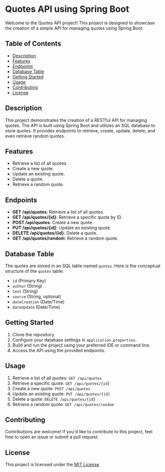 # Quotes API using Spring Boot

Welcome to the Quotes API project! This project is designed to showcase the creation of a simple API for managing quotes using Spring Boot.

## Table of Contents

- [Description](#description)
- [Features](#features)
- [Endpoints](#endpoints)
- [Database Table](#database-table)
- [Getting Started](#getting-started)
- [Usage](#usage)
- [Contributing](#contributing)
- [License](#license)

## Description

This project demonstrates the creation of a RESTful API for managing quotes. The API is built using Spring Boot and utilizes an SQL database to store quotes. It provides endpoints to retrieve, create, update, delete, and even retrieve random quotes.

## Features

- Retrieve a list of all quotes.
- Create a new quote.
- Update an existing quote.
- Delete a quote.
- Retrieve a random quote.

## Endpoints

- **GET /api/quotes**: Retrieve a list of all quotes.
- **GET /api/quotes/{id}**: Retrieve a specific quote by ID.
- **POST /api/quotes**: Create a new quote.
- **PUT /api/quotes/{id}**: Update an existing quote.
- **DELETE /api/quotes/{id}**: Delete a quote.
- **GET /api/quotes/random**: Retrieve a random quote.

## Database Table

The quotes are stored in an SQL table named `quotes`. Here is the conceptual structure of the `quotes` table:

- `id` (Primary Key)
- `author` (String)
- `text` (String)
- `source` (String, optional)
- `dateCreation` (Date/Time)
- `dateUpdate` (Date/Time)

## Getting Started

1. Clone the repository.
2. Configure your database settings in `application.properties`.
3. Build and run the project using your preferred IDE or command line.
4. Access the API using the provided endpoints.

## Usage

1. Retrieve a list of all quotes: `GET /api/quotes`
2. Retrieve a specific quote: `GET /api/quotes/{id}`
3. Create a new quote: `POST /api/quotes`
4. Update an existing quote: `PUT /api/quotes/{id}`
5. Delete a quote: `DELETE /api/quotes/{id}`
6. Retrieve a random quote: `GET /api/quotes/random`

## Contributing

Contributions are welcome! If you'd like to contribute to this project, feel free to open an issue or submit a pull request.

## License

This project is licensed under the [MIT License](LICENSE).
